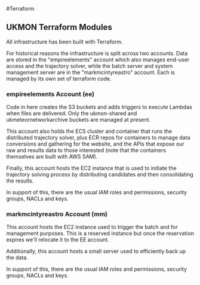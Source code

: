 #Terraform 

## UKMON Terraform Modules
All infrastructure has been built with Terraform. 

For historical reasons the infrastructure is split across two accounts. Data are stored in the "empireelements" account which also manages end-user access and the trajectory solver, while the batch server and system management server are in the "markmcintyreastro" account. Each is managed by its own set of terraform code. 

### empireelements Account (ee)
Code in here creates the S3 buckets and adds triggers to execute Lambdas when files are delivered. Only the ukmon-shared and ukmeteornetworkarchive buckets are managed at present.

This account also holds the ECS cluster and container that runs the distributed trajectory solver, plus ECR repos for containers to manage data conversions and gathering for the website, and the APIs that expose our raw and results data to those interested (note that the containers themselves are built with AWS SAM). 

Finally, this account hosts the EC2 instance that is used to initiate the trajectory solving
process by distributing candidates and then consolidating the results. 

In support of this, there are the usual IAM roles and permissions, security groups, NACLs
and keys.

### markmcintyreastro Account (mm)
This account hosts the EC2 instance used to trigger the batch and for management purposes. 
This is a reserved instance but once the reservation expires we'll relocate it to the EE 
account. 

Additionally, this account hosts a small server used to efficiently back up the data. 

In support of this, there are the usual IAM roles and permissions, security groups, NACLs
and keys.
